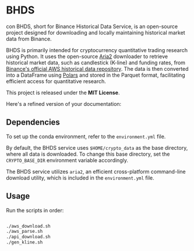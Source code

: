 # BHDS
con
BHDS, short for Binance Historical Data Service, is an open-source project designed for downloading and locally maintaining historical market data from Binance. 

BHDS is primarily intended for cryptocurrency quantitative trading research using Python. It uses the open-source [Aria2](https://aria2.github.io/) downloader to retrieve historical market data, such as candlestick (K-line) and funding rates, from [Binance's official AWS historical data repository](https://data.binance.vision/). The data is then converted into a DataFrame using [Polars](https://pola.rs/) and stored in the Parquet format, facilitating efficient access for quantitative research.

This project is released under the **MIT License**.

Here's a refined version of your documentation:

## Dependencies

To set up the conda environment, refer to the `environment.yml` file.

By default, the BHDS service uses `$HOME/crypto_data` as the base directory, where all data is downloaded. To change this base directory, set the `CRYPTO_BASE_DIR` environment variable accordingly.

The BHDS service utilizes `aria2`, an efficient cross-platform command-line download utility, which is included in the `environment.yml` file.

## Usage

Run the scripts in order:

``` bash

./aws_download.sh
./aws_parse.sh
./api_download.sh
./gen_kline.sh
```
